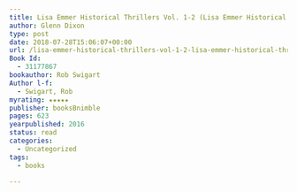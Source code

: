 ```yaml
---
title: Lisa Emmer Historical Thrillers Vol. 1-2 (Lisa Emmer Historical Thriller Series)
author: Glenn Dixon
type: post
date: 2018-07-28T15:06:07+00:00
url: /lisa-emmer-historical-thrillers-vol-1-2-lisa-emmer-historical-thriller-series/
Book Id:
  - 31177867
bookauthor: Rob Swigart
Author l-f:
  - Swigart, Rob
myrating: ★★★★★
publisher: booksBnimble
pages: 623
yearpublished: 2016
status: read
categories:
  - Uncategorized
tags:
  - books

---
```

